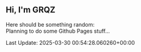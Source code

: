 ## Hi, I'm GRQZ
Here should be something random:  
Planning to do some Github Pages stuff...


Last Update: 2025-03-30 00:54:28.060260+00:00
